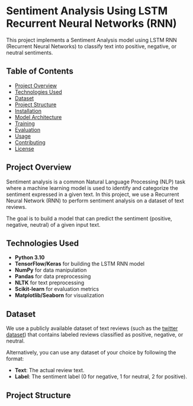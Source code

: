 # Sentiment Analysis Using LSTM Recurrent Neural Networks (RNN)

This project implements a Sentiment Analysis model using LSTM RNN (Recurrent Neural Networks) to classify text into positive, negative, or neutral sentiments.

## Table of Contents
- [Project Overview](#project-overview)
- [Technologies Used](#technologies-used)
- [Dataset](#dataset)
- [Project Structure](#project-structure)
- [Installation](#installation)
- [Model Architecture](#model-architecture)
- [Training](#training)
- [Evaluation](#evaluation)
- [Usage](#usage)
- [Contributing](#contributing)
- [License](#license)

## Project Overview

Sentiment analysis is a common Natural Language Processing (NLP) task where a machine learning model is used to identify and categorize the sentiment expressed in a given text. In this project, we use a Recurrent Neural Network (RNN) to perform sentiment analysis on a dataset of text reviews.

The goal is to build a model that can predict the sentiment (positive, negative, neutral) of a given input text.

## Technologies Used

- **Python 3.10**
- **TensorFlow/Keras** for building the LSTM RNN model
- **NumPy** for data manipulation
- **Pandas** for data preprocessing
- **NLTK** for text preprocessing
- **Scikit-learn** for evaluation metrics
- **Matplotlib/Seaborn** for visualization

## Dataset

We use a publicly available dataset of text reviews (such as the [twitter dataset](https://www.kaggle.com/datasets/jp797498e/twitter-entity-sentiment-analysis)) that contains labeled reviews classified as positive, negative, or neutral.

Alternatively, you can use any dataset of your choice by following the format:

- **Text**: The actual review text.
- **Label**: The sentiment label (0 for negative, 1 for neutral, 2 for positive).

## Project Structure


